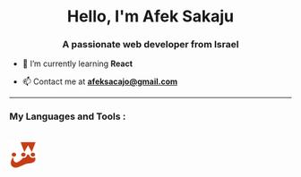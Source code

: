 <h1 align="center">Hello, I'm Afek Sakaju</h1>
<h3 align="center">A passionate web developer from Israel</h3>

-   🌱 I’m currently learning **React**

-   📫 Contact me at **afeksacajo@gmail.com**

---

<p align="left">
<h3 align="left" > My Languages and Tools :</h3></br>
<a href="https://jestjs.io/docs/getting-started">
   <img src="./readme-resources/jest-logo.png" width="50px" height="50px">
</a>
</p>
